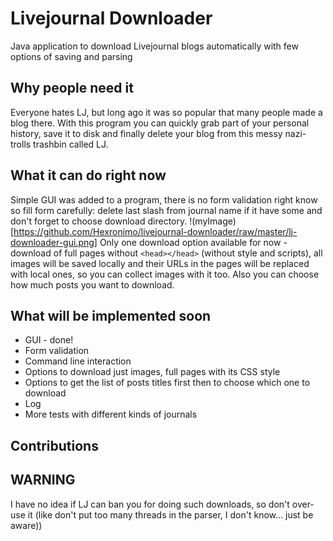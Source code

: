 # Livejournal Downloader
Java application to download Livejournal blogs automatically with few options of saving and parsing

## Why people need it
Everyone hates LJ, but long ago it was so popular that many people made a blog there. With this program you can quickly grab part of your personal history, save it to disk and finally delete your blog from this messy nazi-trolls trashbin called LJ.

## What it can do right now
Simple GUI was added to a program, there is no form validation right know so fill form carefully: delete last slash from journal name if it have some and don't forget to choose download directory.
!(myImage)[https://github.com/Hexronimo/livejournal-downloader/raw/master/lj-downloader-gui.png]
Only one download option available for now - download of full pages without `<head></head>` (without style and scripts), all images will be saved locally and their URLs in the pages will be replaced with local ones, so you can collect images with it too.
Also you can choose how much posts you want to download.

## What will be implemented soon
* GUI - done!
* Form validation
* Command line interaction
* Options to download just images, full pages with its CSS style
* Options to get the list of posts titles first then to choose which one to download
* Log
* More tests with different kinds of journals

## Contributions


## WARNING
I have no idea if LJ can ban you for doing such downloads, so don't over-use it (like don't put too many threads in the parser, I don't know... just be aware))
